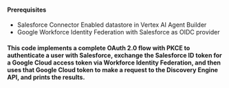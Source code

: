 #### Prerequisites
- Salesforce Connector Enabled datastore in Vertex AI Agent Builder
- Google Workforce Identity Federation with Salesforce as OIDC provider
#### This code implements a complete OAuth 2.0 flow with PKCE to authenticate a user with Salesforce, exchange the Salesforce ID token for a Google Cloud access token via Workforce Identity Federation, and then uses that Google Cloud token to make a request to the Discovery Engine API, and prints the results.


